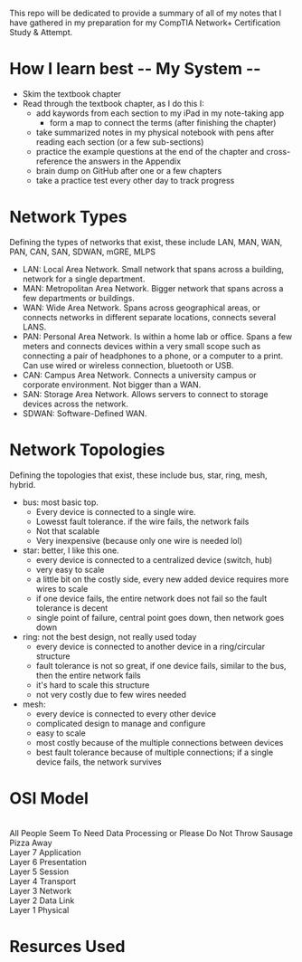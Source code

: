This repo will be dedicated to provide a summary of all of my notes that I have gathered in my preparation for my CompTIA Network+ Certification Study & Attempt.

# How I learn best -- My System --
- Skim the textbook chapter
- Read through the textbook chapter, as I do this I:
    - add kaywords from each section to my iPad in my note-taking app
        - form a map to connect the terms (after finishing the chapter)
    - take summarized notes in my physical notebook with pens after reading each section (or a few sub-sections)
    - practice the example questions at the end of the chapter and cross-reference the answers in the Appendix
    - brain dump on GitHub after one or a few chapters
    - take a practice test every other day to track progress

# Network Types
Defining the types of networks that exist, these include LAN, MAN, WAN, PAN, CAN, SAN, SDWAN, mGRE, MLPS

- LAN: Local Area Network. Small network that spans across a building, network for a single department.
- MAN: Metropolitan Area Network. Bigger network that spans across a few departments or buildings.
- WAN: Wide Area Network. Spans across geographical areas, or connects networks in different separate locations, connects several LANS.
- PAN: Personal Area Network. Is within a home lab or office. Spans a few meters and connects devices within a very small scope such as connecting a pair of headphones to a phone, or a computer to a print. Can use wired or wireless connection, bluetooth or USB.
- CAN: Campus Area Network. Connects a university campus or corporate environment. Not bigger than a WAN.
- SAN: Storage Area Network. Allows servers to connect to storage devices across the network.
- SDWAN: Software-Defined WAN.


# Network Topologies
Defining the topologies that exist, these include bus, star, ring, mesh, hybrid.
- bus: most basic top.
    - Every device is connected to a single wire.
    - Lowesst fault tolerance. if the wire fails, the network fails
    - Not that scalable
    - Very inexpensive (because only one wire is needed lol)
- star: better, I like this one.
    - every device is connected to a centralized device (switch, hub)
    - very easy to scale
    - a little bit on the costly side, every new added device requires more wires to scale
    - if one device fails, the entire network does not fail so the fault tolerance is decent
    - single point of failure, central point goes down, then network goes down
- ring: not the best design, not really used today
    - every device is connected to another device in a ring/circular structure
    - fault tolerance is not so great, if one device fails, similar to the bus, then the entire network fails
    - it's hard to scale this structure
    - not very costly due to few wires needed
- mesh:
    - every device is connected to every other device
    - complicated design to manage and configure
    - easy to scale
    - most costly because of the multiple connections between devices
    - best fault tolerance because of multiple connections; if a single device fails, the network survives



# OSI Model

<br>All People Seem To Need Data Processing or  Please Do Not Throw Sausage Pizza Away
<br>Layer 7   Application
<br>Layer 6   Presentation
<br>Layer 5   Session
<br>Layer 4   Transport
<br>Layer 3   Network
<br>Layer 2   Data Link
<br>Layer 1    Physical



# Resurces Used